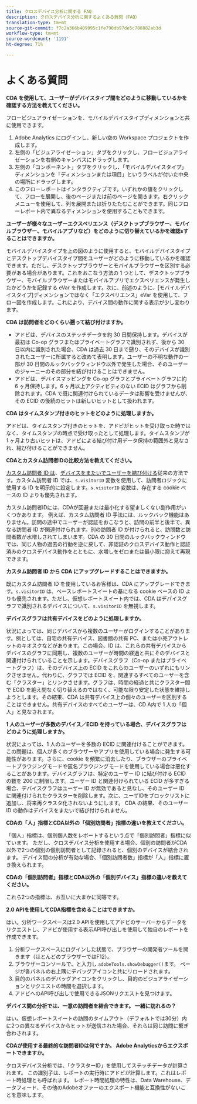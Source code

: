 ```yaml
---
title: クロスデバイス分析に関する FAQ
description: クロスデバイス分析に関するよくある質問（FAQ）
translation-type: tm+mt
source-git-commit: f7c2a366b409995c1fe790db97de5c708882ab3d
workflow-type: tm+mt
source-wordcount: '1191'
ht-degree: 71%

---
```



# よくある質問

**CDA を使用して、ユーザーがデバイスタイプ間をどのように移動しているかを確認する方法を教えてください。**

フロービジュアライゼーションを、モバイルデバイスタイプディメンションと共に使用できます。

1. Adobe Analytics にログインし、新しい空の Workspace プロジェクトを作成します。
2. 左側の「ビジュアライゼーション」タブをクリックし、フロービジュアライゼーションを右側のキャンバスにドラッグします。
3. 左側の「コンポーネント」タブをクリックし、「モバイルデバイスタイプ」ディメンションを「ディメンションまたは項目」というラベルが付いた中央の場所にドラッグします。
4. このフローレポートはインタラクティブです。いずれかの値をクリックして、フローを展開し、後のページまたは前のページを開きます。右クリックメニューを使用して、列を展開または折りたたむことができます。同じフローレポート内で異なるディメンションを使用することもできます。

**ユーザーが様々なユーザーエクスペリエンス（デスクトップブラウザー、モバイルブラウザー、モバイルアプリなど）をどのように切り替えているかを確認sすることはできますか。**

モバイルデバイスタイプを上の図のように使用すると、モバイルデバイスタイプとデスクトップデバイスタイプ間をユーザーがどのように移動しているかを確認できます。ただし、デスクトップブラウザーとモバイルブラウザーを区別する必要がある場合があります。これをおこなう方法の 1 つとして、デスクトップブラウザー、モバイルブラウザーまたはモバイルアプリでエクスペリエンスが発生したかどうかを記録する eVar を作成します。次に、前述のように、[モバイルデバイスタイプ]ディメンションではなく「エクスペリエンス」eVar を使用して、フロー図を作成します。これにより、デバイス間の動作に関する表示が少し変わります。

**CDA は訪問者をどのくらい遡って結び付けますか。**

* アドビは、デバイスのステッチデータを約 30 日間保持します。デバイスが最初は Co-op グラフまたはプライベートグラフで識別されず、後から 30 日以内に識別された場合、CDA は過去 30 日まで遡り、そのデバイスが識別されたユーザーに所属すると改めて表明します。ユーザーの不明な動作の一部が 30 日間のルックバックウィンドウ以外で発生した場合、そのユーザーのジャーニーのその部分を結び付けることはできません。
* アドビは、デバイスマッピングを Co-op グラフとプライベートグラフに約 6 ヶ月保持します。6 ヶ月以上アクティビティのない ECID はグラフから削除されます。CDA で既に関連付けられているデータは影響を受けませんが、その ECID の後続のヒットは新しいヒットとして扱われます。

**CDA はタイムスタンプ付きのヒットをどのように処理しますか。**

アドビは、タイムスタンプ付きのヒットを、アドビがヒットを受け取った時ではなく、タイムスタンプの時点で受け取ったとして処理します。タイムスタンプが 1 ヶ月より古いヒットは、アドビによる結び付け用データ保持の範囲外と見なされ、結び付けることができません。

**CDAとカスタム訪問者IDの比較方法を教えてください。**

[カスタム訪問者 ID は](/help/implement/vars/config-vars/visitorid.md)、[デバイスをまたいでユーザーを結び付ける](/help/implement/js/xdevice-visid/xdevice-connecting.md)従来の方法です。カスタム訪問者 ID では、`s.visitorID` 変数を使用して、訪問者ロジックに使用する ID を明示的に設定します。`s.visitorID` 変数は、存在する cookie ベースの ID よりも優先されます。

カスタム訪問者IDには、CDAが回避または最小化する望ましくない副作用がいくつかあります。 例えば、カスタム訪問者 ID 手法には、ルックバック機能はありません。訪問の途中でユーザーが認証をおこなうと、訪問の前半と後半で、異なる訪問者 ID が関連付けられます。別の訪問者 ID が付けられると、訪問数と訪問者数が水増しされてしまいます。CDA の 30 日間のルックバックウィンドウでは、同じ人物の過去の行動を逆に戻して、非認証のクロスデバイス動作と認証済みのクロスデバイス動作をとともに、水増しをゼロまたは最小限に抑えて再現できます。

**カスタム訪問者 ID から CDA にアップグレードすることはできますか。**

既にカスタム訪問者 ID を使用しているお客様は、CDA にアップグレードできます。`s.visitorID` は、ベースレポートスイートの基になる cookie ベースの ID よりも優先されます。ただし、仮想レポートスイート内では、CDA はデバイスグラフで識別されるデバイスについて、`s.visitorID` を無視します。

**デバイスグラフは共有デバイスをどのように処理しますか。**

状況によっては、同じデバイスから複数のユーザーがログインすることがあります。例としては、自宅の共有デバイス、図書館の共有 PC、または小売アウトレットのキオスクなどがあります。この場合、ID は、これらの共有デバイスからデバイスのグラフに同期し、複数のユーザーが時間の経過と共にそのデバイスと関連付けられていることを示します。デバイスグラフ（Co-op またはプライベートグラフ）は、そのデバイス上の ECID をこれらのユーザーのいずれにもリンクさせません。代わりに、グラフでは ECID を、関連するすべてのユーザーを含む「クラスター」とリンクさせます。グラフは、時間の経過と共にクラスター間で ECID を絶え間なく切り替えるのではなく、可能な限り安定した状態を維持しようとします。その結果、CDA は共有デバイス上の個々のユーザーを区別することはできません。共有デバイスのすべてのユーザーは、CD A内で 1 人の「個人」と見なされます。

**1 人のユーザーが多数のデバイス／ECID を持っている場合、デバイスグラフはどのように処理しますか。**

状況によっては、1 人のユーザーを多数の ECID に関連付けることができます。この問題は、個人が多くのブラウザーやアプリを使用している場合に発生する可能性があります。さらに、cookie を頻繁に消去したり、ブラウザーのプライベートブラウジングモードや匿名ブラウジングモードを使用している場合は悪化することがあります。デバイスグラフは、特定のユーザー ID に結び付ける ECID の数を 200 に制限します。ユーザー ID と関連付けられている ECID が多すぎる場合、デバイスグラフはユーザー ID が無効であると見なし、そのユーザー ID に関連付けられたクラスターを削除します。次に、ユーザIDをブロックリストに追加し、将来再クラスタ化されないようにします。 CDA の結果、そのユーザー ID の動作はデバイスをまたいで結び付けられません。

**CDAの「人」指標とCDA以外の「個別訪問者」指標の違いを教えてください。**

「個人」指標は、個別個人数をレポートするという点で「個別訪問者」指標に似ています。 ただし、クロスデバイス分析を使用する場合、個別の訪問者がCDA以外で2つの個別の個別訪問者として記録されると、個別のデバイスが結合されます。 デバイス間の分析が有効な場合、「個別訪問者数」指標が「人」指標に置き換えられます。

**CDAの「個別訪問者」指標とCDA以外の「個別デバイス」指標の違いを教えてください。**

これら2つの指標は、お互いに大まかに同等です。

**2.0 APIを使用してCDA指標を含めることはできますか。**

はい。分析ワークスペースは2.0 APIを使用してアドビのサーバーからデータをリクエストし、アドビが使用する表示API呼び出しを使用して独自のレポートを作成できます。

1. 分析ワークスペースにログインした状態で、ブラウザーの開発者ツールを開きます（ほとんどのブラウザーではF12）。
1. ブラウザーコンソールで、と入力し `adobeTools.showDebugger()`ます。 ページが各パネルの右上隅にデバッグアイコンと共にリロードされます。
1. 目的のパネルのデバッグアイコンをクリックし、目的のビジュアライゼーションとリクエストの時間を選択します。
1. アドビへのAPI呼び出しで使用できるJSONリクエストを見つけます。

**デバイス間の分析では、一意の訪問者を結合できます。 一緒に訪れるの？**

はい。仮想レポートスイートの訪問のタイムアウト（デフォルトでは30分）内に2つの異なるデバイスからヒットが送信された場合、それらは同じ訪問に繋ぎ合わされます。

**CDAが使用する最終的な訪問者IDは何ですか。 Adobe Analyticsからエクスポートできますか。**

クロスデバイス分析では、「クラスターID」を使用してステッチデータが計算されます。 この識別子は、レポートの実行時にアドビが計算します。これはレポート時処理とも呼ばれます。 レポート時間処理の特性は、Data Warehouse、データフィード、その他のAdobeオファーのエクスポート機能と互換性がないことを意味します。
